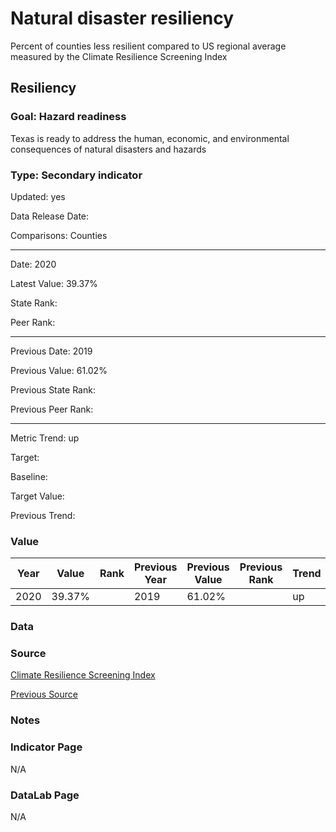 # Natural disaster resiliency

Percent of counties less resilient compared to US regional average measured by the Climate Resilience Screening Index

## Resiliency

### Goal: Hazard readiness

Texas is ready to address the human, economic, and environmental consequences of natural disasters and hazards

### Type: Secondary indicator

Updated: yes

Data Release Date: 

Comparisons: Counties


----

Date: 2020

Latest Value: 39.37% 

State Rank: 

Peer Rank: 


----

Previous Date: 2019

Previous Value: 61.02%

Previous State Rank: 

Previous Peer Rank: 


----
Metric Trend: up

Target: 

Baseline: 

Target Value: 

Previous Trend: 



### Value

| Year        |  Value      | Rank        | Previous Year | Previous Value | Previous Rank | Trend | 
| ----------- | ----------- | ----------- | ----------- | ----------- | ----------- | -----------|
|   2020      |   39.37%    |             |      2019   |     61.02%  |             |    up      | 

### Data

### Source

[Climate Resilience Screening Index](https://cfpub.epa.gov/si/si_public_record_Report.cfm?dirEntryId=350154&Lab=CEMM)

[Previous Source](https://nepis.epa.gov/Exe/ZyPDF.cgi?Dockey=P100SSN6.txt)

### Notes


### Indicator Page

N/A

### DataLab Page

N/A
